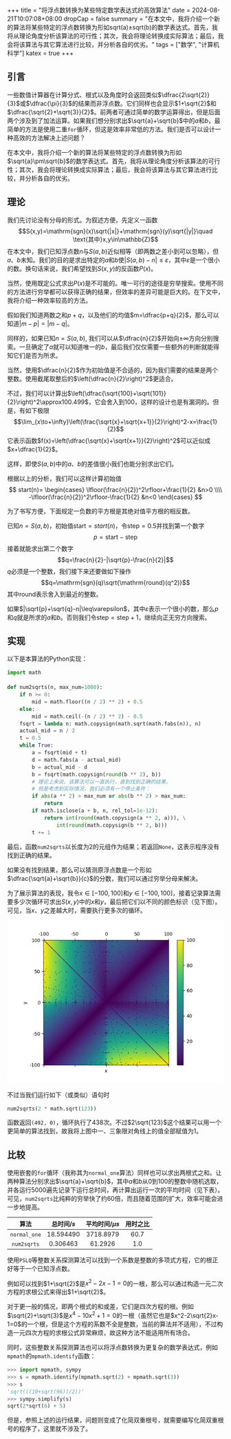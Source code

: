 +++
title = "将浮点数转换为某些特定数学表达式的高效算法"
date = 2024-08-21T10:07:08+08:00
dropCap = false
summary = "在本文中，我将介绍一个新的算法将某些特定的浮点数转换为形如sqrt(a)±sqrt(b)的数学表达式。首先，我将从理论角度分析该算法的可行性；其次，我会将理论转换成实际算法；最后，我会将该算法与其它算法进行比较，并分析各自的优劣。"
tags = ["数学", "计算机科学"]
katex = true
+++

## 引言
一些数值计算器在计算分式、根式以及角度时会返回类似$\dfrac{2\sqrt{2}}{3}$或$\dfrac{\pi}{3}$的结果而非浮点数。它们同样也会显示$1+\sqrt{2}$和$\dfrac{\sqrt{2}+\sqrt{3}}{2}$。前两者可通过简单的数学运算得出，但是后面两个涉及到了加法运算。如果我们想分别求出$\sqrt{a}+\sqrt{b}$中的$a$和$b$，最简单的方法是使用二重`for`循环，但这是效率非常低的方法。我们是否可以设计一种高效的方法解决上述问题？

在本文中，我将介绍一个新的算法将某些特定的浮点数转换为形如$\sqrt{a}\pm\sqrt{b}$的数学表达式。首先，我将从理论角度分析该算法的可行性；其次，我会将理论转换成实际算法；最后，我会将该算法与其它算法进行比较，并分析各自的优劣。

## 理论
我们先讨论没有分母的形式。为叙述方便，先定义一函数
$$S(x,y)=\mathrm{sgn}(x)\sqrt{|x|}+\mathrm{sgn}(y)\sqrt{|y|}\quad \text{其中}x,y\in\mathbb{Z}$$
在本文中，我们已知浮点数$n$与$S(a,b)$近似相等（即两数之差小到可以忽略），但$a$、$b$未知。我们的目的是求出特定的$a$和$b$使$|S(a,b)-n|\leq\varepsilon$，其中$\varepsilon$是一个很小的数。换句话来说，我们希望找到$S(x,y)$的反函数$P(x)$。

当然，使用既定公式求出$P(x)$是不可能的。唯一可行的途径是穷举搜索。使用不同的方法进行穷举都可以获得正确的结果，但效率的差异可能是巨大的。在下文中，我将介绍一种效率较高的方法。

假如我们知道两数之和$p+q$，以及他们的均值$m=\dfrac{p+q}{2}$，那么可以知道$|m-p|=|m-q|$。

同样的，如果已知$n=S(a,b)$, 我们可以从$\dfrac{n}{2}$开始向$\pm\infty$方向分别搜索。一旦确定了$a$就可以知道唯一的$b$，最后我们仅仅需要一些额外的判断就能得知它们是否为所求。

当然，使用$\dfrac{n}{2}$作为初始值是不合适的，因为我们需要的结果是两个整数。使用截尾取整后的$\left(\dfrac{n}{2}\right)^2$更适合。

不过，我们可以计算出$\left(\dfrac{\sqrt{100}+\sqrt{101}}{2}\right)^2\approx100.499$，它会舍入到100，这样的设计也是有漏洞的。但是，有如下极限
$$\lim_{x\to+\infty}\left(\frac{\sqrt{x}+\sqrt{x+1}}{2}\right)^2-x=\frac{1}{2}$$
它表示函数$f(x)=\left(\dfrac{\sqrt{x}+\sqrt{x+1}}{2}\right)^2$可以近似成$x+\dfrac{1}{2}$。

这样，即使$S(a,b)$中的$a$、$b$的差值很小我们也能分别求出它们。

根据以上的分析，我们可以这样计算初始值
$$
    start(n)=
    \begin{cases}
        \lfloor(\frac{n}{2})^2\rfloor+\frac{1}{2}  &n>0 \\\\
        -\lfloor(\frac{n}{2})^2\rfloor-\frac{1}{2} &n<0
    \end{cases}
$$

为了书写方便，下面规定一负数的平方根是其绝对值平方根的相反数。

已知$n=S(a,b)$，初始值$\mathrm{start}=start(n)$，令$\mathrm{step}=0.5$并找到第一个数字
$$p=\mathrm{start}-\mathrm{step}$$
接着就能求出第二个数字
$$q=\frac{n}{2}-|\sqrt{p}-\frac{n}{2}|$$
$q$必须是一个整数，我们接下来还要做如下操作
$$q=\mathrm{sgn}(q)\sqrt{\mathrm{round}(q^2)}$$
其中$\mathrm{round}$表示舍入到最近的整数。

如果$|\sqrt{p}+\sqrt{q}-n|\leq\varepsilon$，其中$\varepsilon$表示一个很小的数，那么$p$和$q$就是所求的$a$和$b$。否则我们令$\mathrm{step}=\mathrm{step}+1$，继续向正无穷方向搜索。

## 实现
以下是本算法的Python实现：
```python
import math

def num2sqrts(n, max_num=1000):
    if n >= 0:
        mid = math.floor((n / 2) ** 2) + 0.5
    else:
        mid = math.ceil(-(n / 2) ** 2) - 0.5
    fsqrt = lambda n: math.copysign(math.sqrt(math.fabs(n)), n)
    actual_mid = n / 2
    t = 0.5
    while True:
        a = fsqrt(mid + t)
        d = math.fabs(a - actual_mid)
        b = actual_mid - d
        b = fsqrt(math.copysign(round(b ** 2), b))
        # 理论上来说，该算法可以一直执行，直到找到正确的结果。
        # 但是考虑到实际情况，我们必须有一个停止条件：
        if abs(a ** 2) > max_num or abs(b ** 2) > max_num:
            return
        if math.isclose(a + b, n, rel_tol=1e-12):
            return int(round(math.copysign(a ** 2, a))), \
                int(round(math.copysign(b ** 2, b)))
        t += 1
```

最后，函数`num2sqrts`以长度为2的元组作为结果；若返回`None`，这表示程序没有找到正确的结果。

如果没有找到结果，那么可以猜测原浮点数是一个形如$\dfrac{\sqrt{a}+\sqrt{b}}{c}$的分数，我们可以通过穷举分母来解决。

为了展示算法的表现，我令$x\in[-100,100]$和$y\in[-100,100]$，接着记录算法需要多少次循环可求出$S(x,y)$中的$x$和$y$，最后把它们以不同的颜色标识（见下图）。可见，当$x$、$y$之差越大时，需要执行更多次的循环。

![算法的表现](perform.png "算法的表现")

不过当我们运行如下（或类似）语句时
```python
num2sqrts(2 * math.sqrt(123))
```
函数返回`(492, 0)`，循环执行了438次。不过$2\sqrt{123}$这个结果可以用一个更简单的算法找到，故我将上图中一、三象限对角线上的值全部赋值为1。

## 比较
使用嵌套的`for`循环（我称其为`normal_one`算法）同样也可以求出两根式之和。让两种算法分别求出$\sqrt{a}+\sqrt{b}$，其中$a$和$b$从0到100的整数中随机选取，并各运行5000遍先记录下运行总时间，再计算出运行一次的平均时间（见下表）。可见，`num2sqrts`比纯粹的穷举快了约60倍，而且随着范围的扩大，效率可能会进一步地提高。

| 算法 | 总时间/$s$ | 平均时间/$\mu s$ | 用时之比 |
| :-----------:| :-------: | :-------: | :--: |
| `normal_one` | 18.594490 | 3718.8979 | 60.7 |
| `num2sqrts`  | 0.306463  | 61.2926   | 1.0  |

使用`PSLQ`等整数关系探测算法可以找到一个系数是整数的多项式方程，它的根正好等于一个已知浮点数。

例如可以找到$1+\sqrt{2}$是$x^2-2x-1=0$的一根，那么可以通过构造一元二次方程的求根公式来得出$1+\sqrt{2}$。

对于更一般的情况，即两个根式的和或差，它们是四次方程的根。例如$\sqrt{2}+\sqrt{3}$是$x^4-10x^2+1=0$的一根（虽然它也是$x^2-2\sqrt{2}x-1=0$的一个根，但是这个方程的系数不全是整数，当前的算法并不适用），不过构造一元四次方程的求根公式异常麻烦，故这种方法不能适用所有场合。

同时，这些整数关系探测算法也可以将浮点数转换为更复杂的数学表达式，例如`mpmath`的`mpmath.identify`函数：
```python
>>> import mpmath, sympy
>>> s = mpmath.identify(mpmath.sqrt(2) + mpmath.sqrt(3))
>>> s
'sqrt(((10+sqrt(96))/2))'
>>> sympy.simplify(s)
sqrt(2*sqrt(6) + 5)
```
但是，参照上述的运行结果，问题则变成了化简双重根号，就需要编写化简双重根号的程序了，这里就不涉及了。

